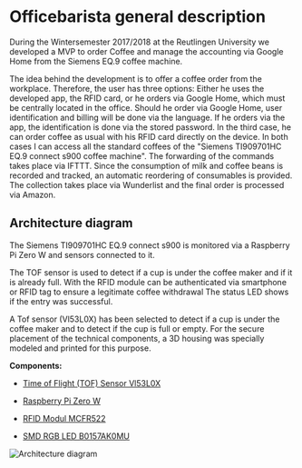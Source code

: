 # Officebarista general description
During the Wintersemester 2017/2018 at the Reutlingen University we developed a MVP to order Coffee and manage the accounting via Google Home from the Siemens EQ.9 coffee machine.



The idea behind the development is to offer a coffee order from the workplace. Therefore, the user has three options:
Either he uses the developed app, the RFID card, or he orders via Google Home, which must be centrally located in the office.
Should he order via Google Home, user identification and billing will be done via the language. If he orders via the app, 
the identification is done via the stored password. In the third case, he can order coffee as usual with his RFID card directly on the device.
In both cases I can access all the standard coffees of the "Siemens TI909701HC EQ.9 connect s900 coffee machine". The forwarding of the commands takes place via IFTTT.
Since the consumption of milk and coffee beans is recorded and tracked, an automatic reordering of consumables is provided. The collection takes place via Wunderlist 
and the final order is processed via Amazon.

## Architecture diagram


The Siemens TI909701HC EQ.9 connect s900 is monitored via a Raspberry Pi Zero W and sensors connected to it.

The TOF sensor is used to detect if a cup is under the coffee maker and if it is already full.
With the RFID module can be authenticated via smartphone or RFID tag to ensure a legitimate coffee withdrawal
The status LED shows if the entry was successful.

A Tof sensor (Vl53L0X) has been selected to detect if a cup is under the coffee maker and to detect if the cup is 
full or empty. For the secure placement of the technical components, a 3D housing was specially modeled and printed for this purpose.

**Components:**

* [Time of Flight (TOF) Sensor Vl53L0X](https://www.amazon.de/gp/product/B06XT1H1L7/ref=as_li_tl?ie=UTF8&tag=stapptory04-21&camp=1638&creative=6742&linkCode=as2&creativeASIN=B06XT1H1L7&linkId=a4c61988dde5a204874bb208ab6c2cb5
 "Time of Flight (TOF) Sensor Vl53L0X")

* [Raspberry Pi Zero W](https://www.amazon.de/gp/product/B06XCYGP27/ref=as_li_tl?ie=UTF8&tag=stapptory04-21&camp=1638&creative=6742&linkCode=as2&creativeASIN=B06XCYGP27&linkId=f8232bfc1cb044212710ab896692e510
 "Raspberry Pi Zero W")

* [RFID Modul MCFR522](https://www.amazon.de/gp/product/B00QFDRPZY/ref=as_li_tl?ie=UTF8&tag=stapptory04-21&camp=1638&creative=6742&linkCode=as2&creativeASIN=B00QFDRPZY&linkId=2a0ebd829ebf6630c376d83f4d594433
 "RFID Modul MCFR522")

* [SMD RGB LED B0157AK0MU](https://www.amazon.de/gp/product/B0157AK0MU/ref=as_li_tl?ie=UTF8&tag=stapptory04-21&camp=1638&creative=6742&linkCode=as2&creativeASIN=B0157AK0MU&linkId=bd003decf6ac0da40e9f52439a2b63d7
 "SMD RGB LED B0157AK0MU")





![Architecture diagram](https://github.com/gauggelb/Officebarista/blob/master/hardware/images/Architektur%20Diagramm.png)